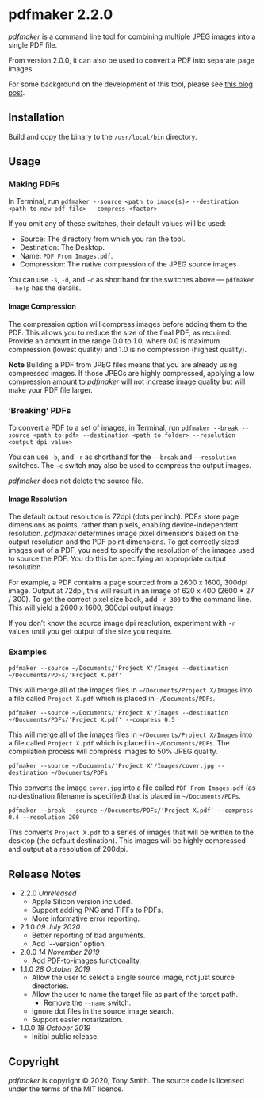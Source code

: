 # pdfmaker 2.2.0 #

*pdfmaker* is a command line tool for combining multiple JPEG images into a single PDF file.

From version 2.0.0, it can also be used to convert a PDF into separate page images.

For some background on the development of this tool, please see [this blog post](https://smittytone.wordpress.com/2019/10/25/macos-make-pdf-from-images/).

## Installation ##

Build and copy the binary to the `/usr/local/bin` directory.

## Usage ##

### Making PDFs ###

In Terminal, run `pdfmaker --source <path to image(s)> --destination <path to new pdf file> --compress <factor>`

If you omit any of these switches, their default values will be used:

- Source: The directory from which you ran the tool.
- Destination: The Desktop.
- Name: `PDF From Images.pdf`.
- Compression: The native compression of the JPEG source images

You can use `-s`, `-d`, and `-c` as shorthand for the switches above &mdash; `pdfmaker --help` has the details.

#### Image Compression ####

The compression option will compress images before adding them to the PDF. This allows you to reduce the size of the final PDF, as required. Provide an amount in the range 0.0 to 1.0, where 0.0 is maximum compression (lowest quality) and 1.0 is no compression (highest quality).

**Note** Building a PDF from JPEG files means that you are already using compressed images. If those JPEGs are highly compressed, applying a low compression amount to *pdfmaker* will not increase image quality but will make your PDF file larger.

### ‘Breaking’ PDFs ###

To convert a PDF to a set of images, in Terminal, run `pdfmaker --break --source <path to pdf> --destination <path to folder> --resolution <output dpi value>`

You can use `-b`, and `-r` as shorthand for the `--break` and `--resolution` switches. The `-c` switch may also be used to compress the output images.

*pdfmaker* does not delete the source file.

#### Image Resolution ####

The default output resolution is 72dpi (dots per inch). PDFs store page dimensions as points, rather than pixels, enabling device-independent resolution. *pdfmaker* determines image pixel dimensions based on the output resolution and the PDF point dimensions. To get correctly sized images out of a PDF, you need to specify the resolution of the images used to source the PDF. You do this be specifying an appropriate output resolution.

For example, a PDF contains a page sourced from a 2600 x 1600, 300dpi image. Output at 72dpi, this will result in an image of 620 x 400 (2600 * 27 / 300). To get the correct pixel size back, add `-r 300` to the command line. This will yield a 2600 x 1600, 300dpi output image.

If you don’t know the source image dpi resolution, experiment with `-r` values until you get output of the size you require.

### Examples ###

```
pdfmaker --source ~/Documents/'Project X'/Images --destination ~/Documents/PDFs/'Project X.pdf'
```

This will merge all of the images files in `~/Documents/Project X/Images` into a file called `Project X.pdf` which is placed in `~/Documents/PDFs`.

```
pdfmaker --source ~/Documents/'Project X'/Images --destination ~/Documents/PDFs/'Project X.pdf' --compress 0.5
```

This will merge all of the images files in `~/Documents/Project X/Images` into a file called `Project X.pdf` which is placed in `~/Documents/PDFs`. The compilation process will compress images to 50% JPEG quality.

```
pdfmaker --source ~/Documents/'Project X'/Images/cover.jpg --destination ~/Documents/PDFs
```

This converts the image `cover.jpg` into a file called `PDF From Images.pdf` (as no destination filename is specified) that is placed in `~/Documents/PDFs`.

```
pdfmaker --break --source ~/Documents/PDFs/'Project X.pdf' --compress 0.4 --resolution 200
```

This converts `Project X.pdf` to a series of images that will be written to the desktop (the default destination). This images will be highly compressed and output at a resolution of 200dpi.

## Release Notes ##

- 2.2.0 *Unreleased*
    - Apple Silicon version included.
    - Support adding PNG and TIFFs to PDFs.
    - More informative error reporting.
- 2.1.0 *09 July 2020*
    - Better reporting of bad arguments.
    - Add '--version' option.
- 2.0.0 *14 November 2019*
    - Add PDF-to-images functionality.
- 1.1.0 *28 October 2019*
    - Allow the user to select a single source image, not just source directories.
    - Allow the user to name the target file as part of the target path.
        - Remove the `--name` switch.
    - Ignore dot files in the source image search.
    - Support easier notarization.
- 1.0.0 *18 October 2019*
    - Initial public release.

## Copyright ##

*pdfmaker* is copyright &copy; 2020, Tony Smith. The source code is licensed under the terms of the MIT licence.
